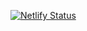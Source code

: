 [![Netlify Status](https://api.netlify.com/api/v1/badges/05d69bb0-8b3d-4f9c-9b47-b1b68276f06c/deploy-status)](https://app.netlify.com/sites/pedantic-haibt-96def7/deploys)